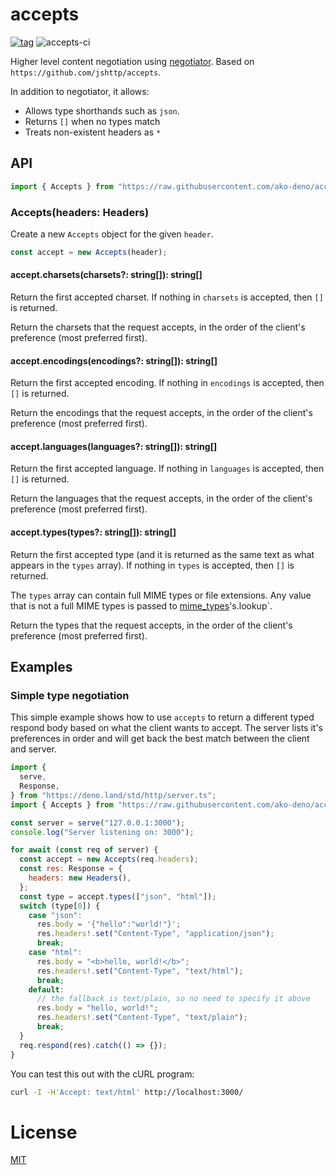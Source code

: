 # accepts

[![tag](https://img.shields.io/github/tag/ako-deno/accepts.svg)](https://github.com/ako-deno/accepts/tags)
![accepts-ci](https://github.com/ako-deno/accepts/workflows/accepts-ci/badge.svg)

Higher level content negotiation using [negotiator](https://deno.land/x/negotiator). Based on `https://github.com/jshttp/accepts`.

In addition to negotiator, it allows:

- Allows type shorthands such as `json`.
- Returns `[]` when no types match
- Treats non-existent headers as `*`

## API

```js
import { Accepts } from "https://raw.githubusercontent.com/ako-deno/accepts/master/mod.ts";
```

### Accepts(headers: Headers)

Create a new `Accepts` object for the given `header`.

```js
const accept = new Accepts(header);
```

#### accept.charsets(charsets?: string[]): string[]

Return the first accepted charset. If nothing in `charsets` is accepted,
then `[]` is returned.

Return the charsets that the request accepts, in the order of the client's
preference (most preferred first).

#### accept.encodings(encodings?: string[]): string[]

Return the first accepted encoding. If nothing in `encodings` is accepted,
then `[]` is returned.

Return the encodings that the request accepts, in the order of the client's
preference (most preferred first).

#### accept.languages(languages?: string[]): string[]

Return the first accepted language. If nothing in `languages` is accepted,
then `[]` is returned.

Return the languages that the request accepts, in the order of the client's
preference (most preferred first).

#### accept.types(types?: string[]): string[]

Return the first accepted type (and it is returned as the same text as what
appears in the `types` array). If nothing in `types` is accepted, then `[]`
is returned.

The `types` array can contain full MIME types or file extensions. Any value
that is not a full MIME types is passed to [mime_types](https://deno.land/x/media_types)'s.lookup`.

Return the types that the request accepts, in the order of the client's
preference (most preferred first).

## Examples

### Simple type negotiation

This simple example shows how to use `accepts` to return a different typed
respond body based on what the client wants to accept. The server lists it's
preferences in order and will get back the best match between the client and
server.

```js
import {
  serve,
  Response,
} from "https://deno.land/std/http/server.ts";
import { Accepts } from "https://raw.githubusercontent.com/ako-deno/accepts/master/mod.ts";

const server = serve("127.0.0.1:3000");
console.log("Server listening on: 3000");

for await (const req of server) {
  const accept = new Accepts(req.headers);
  const res: Response = {
    headers: new Headers(),
  };
  const type = accept.types(["json", "html"]);
  switch (type[0]) {
    case "json":
      res.body = '{"hello":"world!"}';
      res.headers!.set("Content-Type", "application/json");
      break;
    case "html":
      res.body = "<b>hello, world!</b>";
      res.headers!.set("Content-Type", "text/html");
      break;
    default:
      // the fallback is text/plain, so no need to specify it above
      res.body = "hello, world!";
      res.headers!.set("Content-Type", "text/plain");
      break;
  }
  req.respond(res).catch(() => {});
}
```

You can test this out with the cURL program:
```sh
curl -I -H'Accept: text/html' http://localhost:3000/
```

# License

[MIT](./LICENSE)
